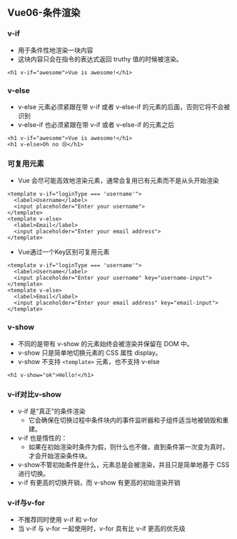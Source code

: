 ## Vue06-条件渲染
### v-if
* 用于条件性地渲染一块内容
* 这块内容只会在指令的表达式返回 truthy 值的时候被渲染。
```
<h1 v-if="awesome">Vue is awesome!</h1>
```
### v-else
* v-else 元素必须紧跟在带 v-if 或者 v-else-if 的元素的后面，否则它将不会被识别
* v-else-if 也必须紧跟在带 v-if 或者 v-else-if 的元素之后
```
<h1 v-if="awesome">Vue is awesome!</h1>
<h1 v-else>Oh no 😢</h1>
```
### 可复用元素
* Vue 会尽可能高效地渲染元素，通常会复用已有元素而不是从头开始渲染
```
<template v-if="loginType === 'username'">
  <label>Username</label>
  <input placeholder="Enter your username">
</template>
<template v-else>
  <label>Email</label>
  <input placeholder="Enter your email address">
</template>
```
* Vue通过一个Key区别可复用元素
```
<template v-if="loginType === 'username'">
  <label>Username</label>
  <input placeholder="Enter your username" key="username-input">
</template>
<template v-else>
  <label>Email</label>
  <input placeholder="Enter your email address" key="email-input">
</template>
```
### v-show
* 不同的是带有 v-show 的元素始终会被渲染并保留在 DOM 中。
* v-show 只是简单地切换元素的 CSS 属性 display。
* v-show 不支持 `<template>` 元素，也不支持 v-else
```
<h1 v-show="ok">Hello!</h1>
```
### v-if对比v-show
* v-if 是“真正”的条件渲染
  * 它会确保在切换过程中条件块内的事件监听器和子组件适当地被销毁和重建。
* v-if 也是惰性的：
  * 如果在初始渲染时条件为假，则什么也不做，直到条件第一次变为真时，才会开始渲染条件块。
* v-show不管初始条件是什么，元素总是会被渲染，并且只是简单地基于 CSS 进行切换。
* v-if 有更高的切换开销，而 v-show 有更高的初始渲染开销
### v-if与v-for
* 不推荐同时使用 v-if 和 v-for
* 当 v-if 与 v-for 一起使用时，v-for 具有比 v-if 更高的优先级
